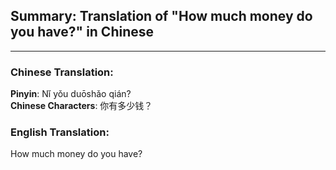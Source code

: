 ## Summary: Translation of "How much money do you have?" in Chinese  
---

### Chinese Translation:  
**Pinyin**: Nǐ yǒu duōshǎo qián?  
**Chinese Characters**: 你有多少钱？  

### English Translation:  
How much money do you have?  